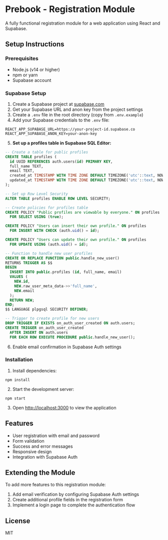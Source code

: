 # Prebook - Registration Module

A fully functional registration module for a web application using React and Supabase.

## Setup Instructions

### Prerequisites
- Node.js (v14 or higher)
- npm or yarn
- Supabase account

### Supabase Setup
1. Create a Supabase project at [supabase.com](https://supabase.com)
2. Get your Supabase URL and anon key from the project settings
3. Create a `.env` file in the root directory (copy from `.env.example`)
4. Add your Supabase credentials to the `.env` file:
```
REACT_APP_SUPABASE_URL=https://your-project-id.supabase.co
REACT_APP_SUPABASE_ANON_KEY=your-anon-key
```
5. **Set up a profiles table in Supabase SQL Editor:**

```sql
-- Create a table for public profiles
CREATE TABLE profiles (
  id UUID REFERENCES auth.users(id) PRIMARY KEY,
  full_name TEXT,
  email TEXT,
  created_at TIMESTAMP WITH TIME ZONE DEFAULT TIMEZONE('utc'::text, NOW()) NOT NULL,
  updated_at TIMESTAMP WITH TIME ZONE DEFAULT TIMEZONE('utc'::text, NOW()) NOT NULL
);

-- Set up Row Level Security
ALTER TABLE profiles ENABLE ROW LEVEL SECURITY;

-- Create policies for profiles table
CREATE POLICY "Public profiles are viewable by everyone." ON profiles
  FOR SELECT USING (true);

CREATE POLICY "Users can insert their own profile." ON profiles
  FOR INSERT WITH CHECK (auth.uid() = id);

CREATE POLICY "Users can update their own profile." ON profiles
  FOR UPDATE USING (auth.uid() = id);

-- Function to handle new user profiles
CREATE OR REPLACE FUNCTION public.handle_new_user()
RETURNS TRIGGER AS $$
BEGIN
  INSERT INTO public.profiles (id, full_name, email)
  VALUES (
    NEW.id,
    NEW.raw_user_meta_data->>'full_name',
    NEW.email
  );
  RETURN NEW;
END;
$$ LANGUAGE plpgsql SECURITY DEFINER;

-- Trigger to create profile for new users
DROP TRIGGER IF EXISTS on_auth_user_created ON auth.users;
CREATE TRIGGER on_auth_user_created
  AFTER INSERT ON auth.users
  FOR EACH ROW EXECUTE PROCEDURE public.handle_new_user();
```

6. Enable email confirmation in Supabase Auth settings

### Installation
1. Install dependencies:
```
npm install
```

2. Start the development server:
```
npm start
```

3. Open [http://localhost:3000](http://localhost:3000) to view the application

## Features

- User registration with email and password
- Form validation
- Success and error messages
- Responsive design
- Integration with Supabase Auth

## Extending the Module

To add more features to this registration module:

1. Add email verification by configuring Supabase Auth settings
2. Create additional profile fields in the registration form
3. Implement a login page to complete the authentication flow

## License

MIT 